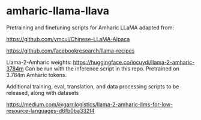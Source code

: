 # amharic-llama-llava

Pretraining and finetuning scripts for Amharic LLaMA adapted from:

https://github.com/ymcui/Chinese-LLaMA-Alpaca

https://github.com/facebookresearch/llama-recipes

Llama-2-Amharic weights: https://huggingface.co/iocuydi/llama-2-amharic-3784m
Can be run with the inference script in this repo. Pretrained on 3.784m Amharic tokens.

Additional training, eval, translation, and data processing scripts to be released, along with datasets

https://medium.com/@garrilogistics/llama-2-amharic-llms-for-low-resource-languages-d6fb0ba332f4
